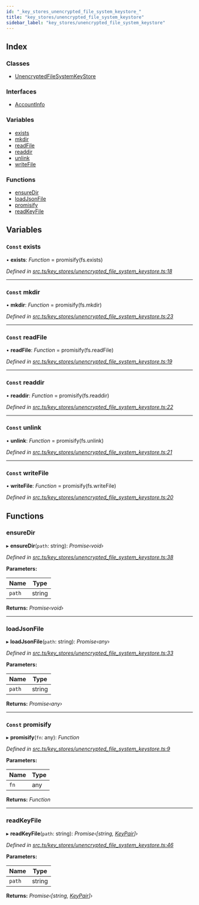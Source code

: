 ```yaml
---
id: "_key_stores_unencrypted_file_system_keystore_"
title: "key_stores/unencrypted_file_system_keystore"
sidebar_label: "key_stores/unencrypted_file_system_keystore"
---
```


## Index

### Classes

* [UnencryptedFileSystemKeyStore](../classes/_key_stores_unencrypted_file_system_keystore_.unencryptedfilesystemkeystore.md)

### Interfaces

* [AccountInfo](../interfaces/_key_stores_unencrypted_file_system_keystore_.accountinfo.md)

### Variables

* [exists](_key_stores_unencrypted_file_system_keystore_.md#const-exists)
* [mkdir](_key_stores_unencrypted_file_system_keystore_.md#const-mkdir)
* [readFile](_key_stores_unencrypted_file_system_keystore_.md#const-readfile)
* [readdir](_key_stores_unencrypted_file_system_keystore_.md#const-readdir)
* [unlink](_key_stores_unencrypted_file_system_keystore_.md#const-unlink)
* [writeFile](_key_stores_unencrypted_file_system_keystore_.md#const-writefile)

### Functions

* [ensureDir](_key_stores_unencrypted_file_system_keystore_.md#ensuredir)
* [loadJsonFile](_key_stores_unencrypted_file_system_keystore_.md#loadjsonfile)
* [promisify](_key_stores_unencrypted_file_system_keystore_.md#const-promisify)
* [readKeyFile](_key_stores_unencrypted_file_system_keystore_.md#readkeyfile)

## Variables

### `Const` exists

• **exists**: *Function* = promisify(fs.exists)

*Defined in [src.ts/key_stores/unencrypted_file_system_keystore.ts:18](https://github.com/nearprotocol/nearlib/blob/bf1ce09/src.ts/key_stores/unencrypted_file_system_keystore.ts#L18)*

___

### `Const` mkdir

• **mkdir**: *Function* = promisify(fs.mkdir)

*Defined in [src.ts/key_stores/unencrypted_file_system_keystore.ts:23](https://github.com/nearprotocol/nearlib/blob/bf1ce09/src.ts/key_stores/unencrypted_file_system_keystore.ts#L23)*

___

### `Const` readFile

• **readFile**: *Function* = promisify(fs.readFile)

*Defined in [src.ts/key_stores/unencrypted_file_system_keystore.ts:19](https://github.com/nearprotocol/nearlib/blob/bf1ce09/src.ts/key_stores/unencrypted_file_system_keystore.ts#L19)*

___

### `Const` readdir

• **readdir**: *Function* = promisify(fs.readdir)

*Defined in [src.ts/key_stores/unencrypted_file_system_keystore.ts:22](https://github.com/nearprotocol/nearlib/blob/bf1ce09/src.ts/key_stores/unencrypted_file_system_keystore.ts#L22)*

___

### `Const` unlink

• **unlink**: *Function* = promisify(fs.unlink)

*Defined in [src.ts/key_stores/unencrypted_file_system_keystore.ts:21](https://github.com/nearprotocol/nearlib/blob/bf1ce09/src.ts/key_stores/unencrypted_file_system_keystore.ts#L21)*

___

### `Const` writeFile

• **writeFile**: *Function* = promisify(fs.writeFile)

*Defined in [src.ts/key_stores/unencrypted_file_system_keystore.ts:20](https://github.com/nearprotocol/nearlib/blob/bf1ce09/src.ts/key_stores/unencrypted_file_system_keystore.ts#L20)*

## Functions

###  ensureDir

▸ **ensureDir**(`path`: string): *Promise‹void›*

*Defined in [src.ts/key_stores/unencrypted_file_system_keystore.ts:38](https://github.com/nearprotocol/nearlib/blob/bf1ce09/src.ts/key_stores/unencrypted_file_system_keystore.ts#L38)*

**Parameters:**

Name | Type |
------ | ------ |
`path` | string |

**Returns:** *Promise‹void›*

___

###  loadJsonFile

▸ **loadJsonFile**(`path`: string): *Promise‹any›*

*Defined in [src.ts/key_stores/unencrypted_file_system_keystore.ts:33](https://github.com/nearprotocol/nearlib/blob/bf1ce09/src.ts/key_stores/unencrypted_file_system_keystore.ts#L33)*

**Parameters:**

Name | Type |
------ | ------ |
`path` | string |

**Returns:** *Promise‹any›*

___

### `Const` promisify

▸ **promisify**(`fn`: any): *Function*

*Defined in [src.ts/key_stores/unencrypted_file_system_keystore.ts:9](https://github.com/nearprotocol/nearlib/blob/bf1ce09/src.ts/key_stores/unencrypted_file_system_keystore.ts#L9)*

**Parameters:**

Name | Type |
------ | ------ |
`fn` | any |

**Returns:** *Function*

___

###  readKeyFile

▸ **readKeyFile**(`path`: string): *Promise‹[string, [KeyPair](../classes/_utils_key_pair_.keypair.md)]›*

*Defined in [src.ts/key_stores/unencrypted_file_system_keystore.ts:46](https://github.com/nearprotocol/nearlib/blob/bf1ce09/src.ts/key_stores/unencrypted_file_system_keystore.ts#L46)*

**Parameters:**

Name | Type |
------ | ------ |
`path` | string |

**Returns:** *Promise‹[string, [KeyPair](../classes/_utils_key_pair_.keypair.md)]›*
